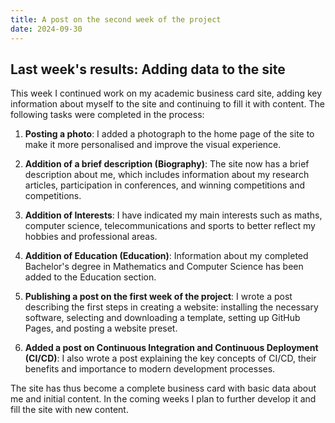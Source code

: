 ```yaml
---
title: A post on the second week of the project
date: 2024-09-30
---
```


## Last week's results: Adding data to the site

This week I continued work on my academic business card site, adding key information about myself to the site and continuing to fill it with content. The following tasks were completed in the process:

1. **Posting a photo**: 
   I added a photograph to the home page of the site to make it more personalised and improve the visual experience.

2. **Addition of a brief description (Biography)**: 
   The site now has a brief description about me, which includes information about my research articles, participation in conferences, and winning competitions and competitions.

3. **Addition of Interests**: 
   I have indicated my main interests such as maths, computer science, telecommunications and sports to better reflect my hobbies and professional areas.

4. **Addition of Education (Education)**: 
   Information about my completed Bachelor's degree in Mathematics and Computer Science has been added to the Education section.

5. **Publishing a post on the first week of the project**: 
   I wrote a post describing the first steps in creating a website: installing the necessary software, selecting and downloading a template, setting up GitHub Pages, and posting a website preset.

6. **Added a post on Continuous Integration and Continuous Deployment (CI/CD)**: 
   I also wrote a post explaining the key concepts of CI/CD, their benefits and importance to modern development processes.

The site has thus become a complete business card with basic data about me and initial content. In the coming weeks I plan to further develop it and fill the site with new content.